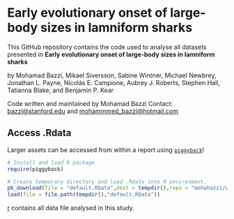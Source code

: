
<!-- README.md is generated from README.Rmd. -->

# Early evolutionary onset of large-body sizes in lamniform sharks

<!-- badges: start -->
<!-- badges: end -->

This GitHub repository contains the code used to analyse all
datasets presented in **Early evolutionary onset of large-body sizes in lamniform sharks**

by Mohamad Bazzi, Mikael Siversson, Sabine Wintner, Michael Newbrey, Jonathan L. Payne, Nicolás E. Campione, Aubrey J. Roberts, Stephen Hall, Tatianna Blake, and Benjamin P. Kear

Code written and maintained by Mohamad Bazzi Contact:
<bazzi@stanford.edu> and <mohammmed_bazzi@hotmail.com>

## Access .Rdata

Larger assets can be accessed from within a report using
[`piggyback`](https://github.com/ropensci/piggyback)!

``` r
# Install and load R package
require(piggyback)

# Create temporary directory and load .Rdata into R environment,
pb_download(file = "default.RData",dest = tempdir(),repo = "mohabazzi/AptianShark",tag = "v.01")
load(file = file.path(tempdir(),"default.RData"))
```

[r](/data) contains all data file analysed in this study.
